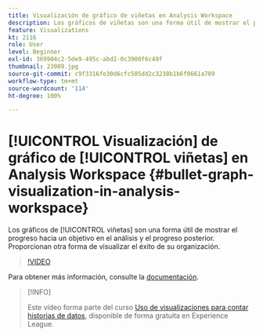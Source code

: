 ```yaml
---
title: Visualización de gráfico de viñetas en Analysis Workspace
description: Los gráficos de viñetas son una forma útil de mostrar el progreso hacia un objetivo en el análisis y el progreso posterior. Proporcionan otra forma de visualizar el éxito de su organización.
feature: Visualizations
kt: 2116
role: User
level: Beginner
exl-id: 369904c2-5de9-495c-abd2-0c3900f6c49f
thumbnail: 23989.jpg
source-git-commit: c9f3316fe30d6cfc505dd2c3238b1b6f0661a709
workflow-type: tm+mt
source-wordcount: '114'
ht-degree: 100%

---
```


# [!UICONTROL Visualización] de gráfico de [!UICONTROL viñetas] en Analysis Workspace {#bullet-graph-visualization-in-analysis-workspace}

Los gráficos de [!UICONTROL viñetas] son una forma útil de mostrar el progreso hacia un objetivo en el análisis y el progreso posterior. Proporcionan otra forma de visualizar el éxito de su organización.

>[!VIDEO](https://video.tv.adobe.com/v/23989/?quality=12)

Para obtener más información, consulte la [documentación](https://experienceleague.adobe.com/docs/analytics/analyze/analysis-workspace/visualizations/bullet-graph.html?lang=es).

>[!INFO]
>
> Este vídeo forma parte del curso [Uso de visualizaciones para contar historias de datos](https://experienceleague.adobe.com/?recommended=Analytics-U-1-2021.1.visualizations&amp;lang=es), disponible de forma gratuita en Experience League.
